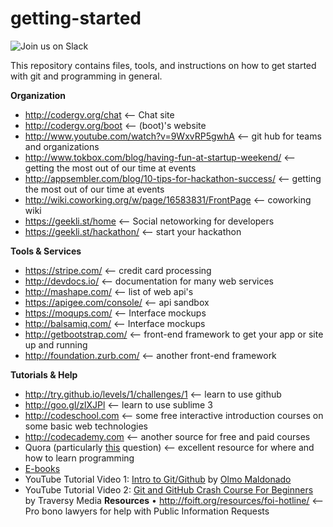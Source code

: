 getting-started
===============

![Join us on Slack](https://slackin5dc0.azurewebsites.net/badge.svg)

This repository contains files, tools, and instructions on how to get started with git and programming in general.

**Organization**
* http://codergv.org/chat  <-- Chat site
* http://codergv.org/boot <-- (boot)'s website
* http://www.youtube.com/watch?v=9WxvRP5gwhA  <-- git hub for teams and organizations
* http://www.tokbox.com/blog/having-fun-at-startup-weekend/  <-- getting the most out of our time at events
* http://appsembler.com/blog/10-tips-for-hackathon-success/  <-- getting the most out of our time at events
* http://wiki.coworking.org/w/page/16583831/FrontPage  <-- coworking wiki
* https://geekli.st/home  <-- Social netoworking for developers
* https://geekli.st/hackathon/  <-- start your hackathon

<b>Tools & Services</b>
* https://stripe.com/  <-- credit card processing
* http://devdocs.io/  <-- documentation for many web services
* http://mashape.com/  <-- list of web api's
* https://apigee.com/console/  <-- api sandbox
* https://moqups.com/  <-- Interface mockups
* http://balsamiq.com/  <-- Interface mockups
* http://getbootstrap.com/  <-- front-end framework to get your app or site up and running
* http://foundation.zurb.com/  <-- another front-end framework

<b>Tutorials & Help</b>
* http://try.github.io/levels/1/challenges/1  <-- learn to use github
* http://goo.gl/zlXJPl <-- learn to use sublime 3
* http://codeschool.com  <-- some free interactive introduction courses on some basic web technologies    
* http://codecademy.com  <-- another source for free and paid courses    
* Quora (particularly [this](https://www.quora.com/Learning-to-Program/What-are-the-best-resources-sites-books-or-tutorials-for-learning-programming) question) <-- excellent resource for where and how to learn programming
* [E-books](https://drive.google.com/folderview?id=0B6K2B2YjelHvOTFfQVlWSHJQOG8&usp=sharing)
* YouTube Tutorial Video 1: [Intro to Git/Github](https://www.youtube.com/watch?v=PJhN_8MNgF4) by [Olmo Maldonado](https://github.com/ibolmo)
* YouTube Tutorial Video 2: [Git and GitHub Crash Course For Beginners](https://www.youtube.com/watch?v=SWYqp7iY_Tc) by Traversy Media 
<b>Resources</b>
• http://foift.org/resources/foi-hotline/ <-- Pro bono lawyers for help with Public Information Requests
